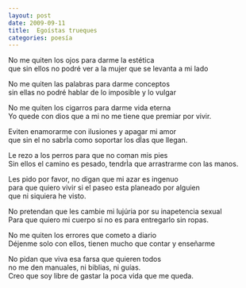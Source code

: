 ```yaml
---
layout: post
date: 2009-09-11
title:  Egoístas trueques
categories: poesía
--- 
```


No me quiten los ojos para darme la estética  
que sin ellos no podré ver a la mujer que se levanta a mi lado  
  
  
No me quiten las palabras para darme conceptos   
sin ellas no podré hablar de lo imposible y lo vulgar   

<!--more-->

No me quiten los cigarros para darme vida eterna  
Yo quede con dios que a mi no me tiene que premiar por vivir.  


Eviten enamorarme con ilusiones y apagar mi amor  
que sin el no sabrÌa como soportar los dÌas que llegan.  


Le rezo a los perros para que no coman mis pies  
Sin ellos el camino es pesado, tendrÌa que arrastrarme con las manos.  


Les pido por favor, no digan que mi azar es ingenuo  
para que quiero vivir si el paseo esta planeado por alguien  
que ni siquiera he visto.  


No pretendan que les cambie mi lujúria por su inapetencia sexual  
Para que quiero mi cuerpo si no es para entregarlo sin ropas.  


No me quiten los errores que cometo a diario  
Déjenme solo con ellos, tienen mucho que contar y enseñarme  


No pidan que viva esa farsa que quieren todos  
no me den manuales, ni biblias, ni guías.  
Creo que soy libre de gastar la poca vida que me queda.  
